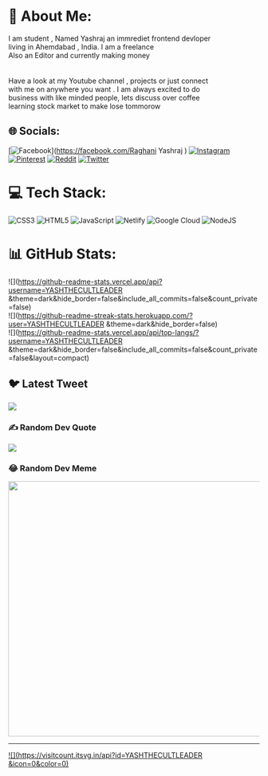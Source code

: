 # 💫 About Me:
I am student , Named Yashraj an immrediet frontend devloper<br>living in Ahemdabad , India. I am a freelance<br>Also an Editor and currently making money<br><br><br>Have a look at my Youtube channel , projects or just connect<br>with me on anywhere you want . I am always excited to do<br>business with like minded people, lets discuss over coffee<br>learning stock market to make lose tommorow<br>


## 🌐 Socials:
[![Facebook](https://img.shields.io/badge/Facebook-%231877F2.svg?logo=Facebook&logoColor=white)](https://facebook.com/Raghani Yashraj ) [![Instagram](https://img.shields.io/badge/Instagram-%23E4405F.svg?logo=Instagram&logoColor=white)](https://instagram.com/_yashwho) [![Pinterest](https://img.shields.io/badge/Pinterest-%23E60023.svg?logo=Pinterest&logoColor=white)](https://pinterest.com/CULTLEADERYASH ) [![Reddit](https://img.shields.io/badge/Reddit-%23FF4500.svg?logo=Reddit&logoColor=white)](https://reddit.com/user/Zexplxy2 ) [![Twitter](https://img.shields.io/badge/Twitter-%231DA1F2.svg?logo=Twitter&logoColor=white)](https://twitter.com/Yashraj2) 

# 💻 Tech Stack:
![CSS3](https://img.shields.io/badge/css3-%231572B6.svg?style=flat&logo=css3&logoColor=white) ![HTML5](https://img.shields.io/badge/html5-%23E34F26.svg?style=flat&logo=html5&logoColor=white) ![JavaScript](https://img.shields.io/badge/javascript-%23323330.svg?style=flat&logo=javascript&logoColor=%23F7DF1E) ![Netlify](https://img.shields.io/badge/netlify-%23000000.svg?style=flat&logo=netlify&logoColor=#00C7B7) ![Google Cloud](https://img.shields.io/badge/Google%20Cloud-%234285F4.svg?style=flat&logo=google-cloud&logoColor=white) ![NodeJS](https://img.shields.io/badge/node.js-6DA55F?style=flat&logo=node.js&logoColor=white)
# 📊 GitHub Stats:
![](https://github-readme-stats.vercel.app/api?username=YASHTHECULTLEADER &theme=dark&hide_border=false&include_all_commits=false&count_private=false)<br/>
![](https://github-readme-streak-stats.herokuapp.com/?user=YASHTHECULTLEADER &theme=dark&hide_border=false)<br/>
![](https://github-readme-stats.vercel.app/api/top-langs/?username=YASHTHECULTLEADER &theme=dark&hide_border=false&include_all_commits=false&count_private=false&layout=compact)

## 🐦 Latest Tweet
[![](https://gtce.itsvg.in/api?username=Yashraj2)](https://github.com/VishwaGauravIn/github-twitter-card-embed)

### ✍️ Random Dev Quote
![](https://quotes-github-readme.vercel.app/api?type=vetical&theme=dark)

### 😂 Random Dev Meme
<img src="https://random-memer.herokuapp.com/" width="512px"/>

---
[![](https://visitcount.itsvg.in/api?id=YASHTHECULTLEADER &icon=0&color=0)](https://visitcount.itsvg.in)

<!-- Proudly created with GPRM ( https://gprm.itsvg.in ) -->
